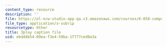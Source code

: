 ```yaml
---
content_type: resource
description: ''
file: https://ol-ocw-studio-app-qa.s3.amazonaws.com/courses/6-858-computer-systems-security-fall-2014/ebdd4b5409eaf3e459ba1f777ced0a3a_8PdnOZI7H5E.srt
file_type: application/x-subrip
resourcetype: Other
title: 3play caption file
uid: ebdd4b54-09ea-f3e4-59ba-1f777ced0a3a
---
```

